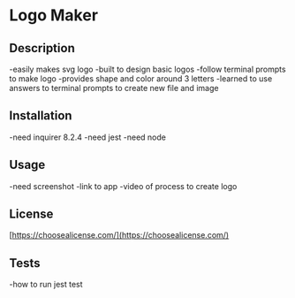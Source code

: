 # Logo Maker

## Description

-easily makes svg logo
-built to design basic logos 
-follow terminal prompts to make logo
-provides shape and color around 3 letters
-learned to use answers to terminal prompts to create new file and image

## Installation

-need inquirer 8.2.4
-need jest
-need node

## Usage

-need screenshot
-link to app
-video of process to create logo

## License

[https://choosealicense.com/](https://choosealicense.com/)

## Tests

-how to run jest test